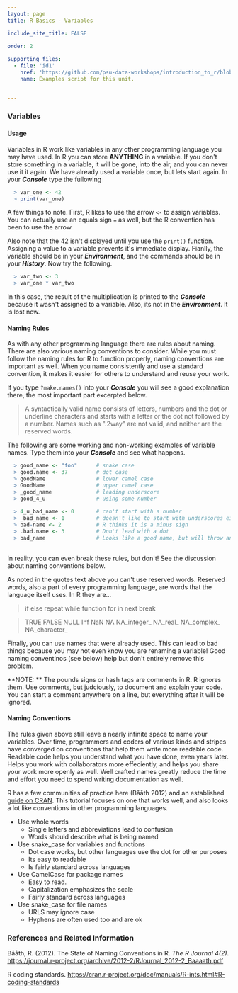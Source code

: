 ```yaml
---
layout: page
title: R Basics - Variables

include_site_title: FALSE

order: 2
    
supporting_files:
  - file: 'id1'
    href: 'https://github.com/psu-data-workshops/introduction_to_r/blob/master/scripts/variables.R'
    name: Examples script for this unit.

    
---
```



### Variables

#### Usage

Variables in R work like variables in any other programming language you may 
have used. In R you can store **ANYTHING** in a variable. If you don't store
something in a variable, it will be gone, into the air, and you can never
use it it again. We have already used a variable once, but lets start again.
In your **_Console_** type the fullowing

```r
  > var_one <- 42
  > print(var_one)
```

A few things to note. First, R likes to use the arrow `<-` to assign variables.
You can actually use an equals sign `=` as well, but the R convention has 
been to use the arrow.

Also note that the 42 isn't displayed until you use the `print()` function. 
Assigning a value to a variable prevents it's immediate display. Fianlly,
the variable should be in your **_Environment_**, and the commands should be in your
**_History_**. Now try the following. 

```r
  > var_two <- 3
  > var_one * var_two
```

In this case, the result of the multiplication is printed to the **_Console_** 
because it wasn't assigned to a variable. Also, its not in the **_Environment_**.
It is lost now.

#### Naming Rules

As with any other programming language there are rules about naming.
There are also various naming conventions to consider. While you must follow
the naming rules for R to function properly, naming conventions are important as
well. When you name consistently and use a standard convention, it makes it
easier for others to understand and reuse your work.

If you type `?make.names()` into your **_Console_**  you will see a good 
explanation there, the most important part excerpted below.

> A syntactically valid name consists of letters, numbers and the dot or 
> underline characters and starts with a letter or the dot not followed by a 
> number. Names such as ".2way" are not valid, and neither are the reserved words.

The following are some working and non-working examples of variable names. 
Type them into your **_Console_** and see what happens.

```r
  > good_name <- "foo"      # snake case
  > good.name <- 37         # dot case
  > goodName                # lower camel case
  > GoodName                # upper camel case
  > _good_name              # leading underscore
  > good_4_u                # using some number
  
  > 4_u_bad_name <- 0       # can't start with a number
  > _bad_name <- 1          # doesn't like to start with underscores either
  > bad-name <- 2           # R thinks it is a minus sign
  > .bad.name <- 3          # Don't lead with a dot
  > bad_name                # Looks like a good name, but will throw an error unless you assign a value to it.
  
```
  
In reality, you can even break these rules, but don't! See the discussion 
about naming conventions below.

As noted in the quotes text above you can't use reserved words. Reserved words,
also a part of every programming language, are words that the language itself
uses. In R they are...

> if else repeat while function for in next break

> TRUE FALSE NULL Inf NaN NA NA_integer_ NA_real_ NA_complex_ NA_character_

Finally, you can use names that were already used. This can lead to bad things
because you may not even know you are renaming a variable! Good naming 
conventinos (see below) help but don't entirely remove this problem.

**NOTE: ** The pounds signs or hash tags are comments in R. R ignores them. 
Use comments, but judciously, to document and explain your code. You can 
start a comment anywhere on a line, but everything after it will be ignored.

#### Naming Conventions

The rules given above still leave a nearly infinite space to name your variables.
Over time, programmers and coders of various kinds and stripes have converged 
on conventions that help them write more readable code. Readable code helps
you understand what you have done, even years later. Helps you work with 
collaborators more effeciently, and helps you share your work more openly as well.
Well crafted names greatly reduce the time and effort you need to spend writing
documentation as well.

R has a few communities of practice here (Bååth 2012) and an established 
[guide on CRAN](https://cran.r-project.org/doc/manuals/R-ints.html#R-coding-standards). 
This tutorial focuses on one that works well, and also looks a lot like 
conventions in other programming languages. 

* Use whole words
  * Single letters and abbreviations lead to confusion
  * Words should describe what is being named
* Use snake_case for variables and functions
  * Dot case works, but other languages use the dot for other purposes
  * Its easy to readable
  * Is fairly standard across languages
* Use CamelCase for package names
  * Easy to read. 
  * Capitalization emphasizes the scale
  * Fairly standard across languages
* Use snake_case for file names
  * URLS may ignore case
  * Hyphens are often used too and are ok

### References and Related Information

Bååth, R. (2012). The State of Naming Conventions in R. _The R Journal 4(2)_. <https://journal.r-project.org/archive/2012-2/RJournal_2012-2_Baaaath.pdf>


R coding standards. <https://cran.r-project.org/doc/manuals/R-ints.html#R-coding-standards>







